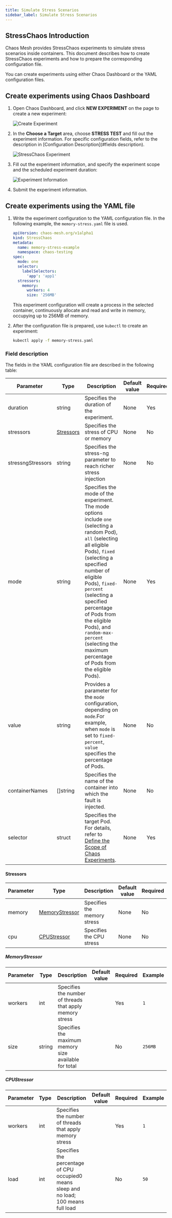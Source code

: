 ```yaml
---
title: Simulate Stress Scenarios
sidebar_label: Simulate Stress Scenarios
---
```


## StressChaos Introduction

Chaos Mesh provides StressChaos experiments to simulate stress scenarios inside containers. This document describes how to create StressChaos experiments and how to prepare the corresponding configuration file.

You can create experiments using either Chaos Dashboard or the YAML configuration files.

## Create experiments using Chaos Dashboard

1. Open Chaos Dashboard, and click **NEW EXPERIMENT** on the page to create a new experiment:

   ![Create Experiment](./img/create-new-exp.png)

2. In the **Choose a Target** area, choose **STRESS TEST** and fill out the experiment information. For specific configuration fields, refer to the description in [Configuration Description](#fields description).

   ![StressChaos Experiment](./img/stresschaos-exp.png)

3. Fill out the experiment information, and specify the experiment scope and the scheduled experiment duration:

   ![Experiment Information](./img/exp-info.png)

4. Submit the experiment information.

## Create experiments using the YAML file

1. Write the experiment configuration to the YAML configuration file. In the following example, the `memory-stress.yaml` file is used.

   ```yaml
   apiVersion: chaos-mesh.org/v1alpha1
   kind: StressChaos
   metadata:
     name: memory-stress-example
     namespace: chaos-testing
   spec:
     mode: one
     selector:
       labelSelectors:
         'app': 'app1'
     stressors:
       memory:
         workers: 4
         size: '256MB'
   ```

   This experiment configuration will create a process in the selected container, continuously allocate and read and write in memory, occupying up to 256MB of memory.

2. After the configuration file is prepared, use `kubectl` to create an experiment:

   ```bash
   kubectl apply -f memory-stress.yaml
   ```

### Field description

The fields in the YAML configuration file are described in the following table:

| Parameter         | Type                    | Description                                                                                                                                                                                                                                                                                                                                                                 | Default value | Required | Example     |
| ----------------- | ----------------------- | --------------------------------------------------------------------------------------------------------------------------------------------------------------------------------------------------------------------------------------------------------------------------------------------------------------------------------------------------------------------------- | ------------- | -------- | ----------- |
| duration          | string                  | Specifies the duration of the experiment.                                                                                                                                                                                                                                                                                                                                   | None          | Yes      | `30s`       |
| stressors         | [Stressors](#stressors) | Specifies the stress of CPU or memory                                                                                                                                                                                                                                                                                                                                       | None          | No       |             |
| stressngStressors | string                  | Specifies the stress-ng parameter to reach richer stress injection                                                                                                                                                                                                                                                                                                           | None          | No       | `--clone 2` |
| mode              | string                  | Specifies the mode of the experiment. The mode options include `one` (selecting a random Pod), `all` (selecting all eligible Pods), `fixed` (selecting a specified number of eligible Pods), `fixed-percent` (selecting a specified percentage of Pods from the eligible Pods), and `random-max-percent` (selecting the maximum percentage of Pods from the eligible Pods). | None          | Yes      | `1`         |
| value             | string                  | Provides a parameter for the `mode` configuration, depending on `mode`.For example, when `mode` is set to `fixed-percent`, `value` specifies the percentage of Pods.                                                                                                                                                                                                        | None          | No       | `2`         |
| containerNames    | []string                | Specifies the name of the container into which the fault is injected.                                                                                                                                                                                                                                                                                                       | None          | No       | `["nginx"]` |
| selector          | struct                  | Specifies the target Pod. For details, refer to [Define the Scope of Chaos Experiments](./define-chaos-experiment-scope.md).                                                                                                                                                                                                                                                | None          | Yes      |             |

#### Stressors

| Parameter | Type                              | Description                 | Default value | Required | Example |
| --------- | --------------------------------- | --------------------------- | ------------- | -------- | ------- |
| memory    | [MemoryStressor](#memorystressor) | Specifies the memory stress | None          | No       |         |
| cpu       | [CPUStressor](#cpustressor)       | Specifies the CPU stress    | None          | No       |         |

##### MemoryStressor

| Parameter | Type   | Description                                              | Default value | Required | Example |
| --------- | ------ | -------------------------------------------------------- | ------------- | -------- | ------- |
| workers   | int    | Specifies the number of threads that apply memory stress |               | Yes      | `1`     |
| size      | string | Specifies the maximum memory size available for total    |               | No       | `256MB` |

##### CPUStressor

| Parameter | Type | Description                                                                           | Default value | Required | Example |
| --------- | ---- | -------------------------------------------------------------------------------------- | ------------- | -------- | ------- |
| workers   | int  | Specifies the number of threads that apply memory stress                               |               | Yes      | `1`     |
| load      | int  | Specifies the percentage of CPU occupied0 means sleep and no load; 100 means full load |               | No       | `50`    |
